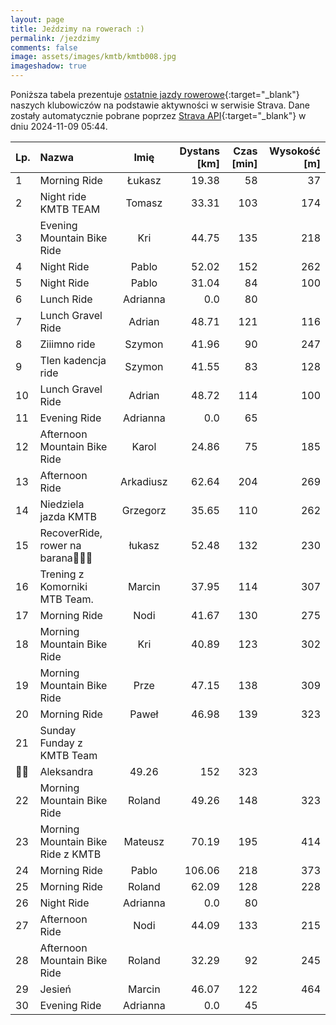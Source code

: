 ```yaml
---
layout: page
title: Jeździmy na rowerach :)
permalink: /jezdzimy
comments: false
image: assets/images/kmtb/kmtb008.jpg
imageshadow: true
---
```


Poniższa tabela prezentuje [ostatnie jazdy rowerowe](https://www.strava.com/clubs/336381){:target="_blank"} naszych klubowiczów na podstawie aktywności w serwisie Strava. Dane zostały automatycznie pobrane poprzez [Strava API](https://developers.strava.com/docs/reference/#api-Clubs-getClubActivitiesById){:target="_blank"} w dniu 2024-11-09 05:44.

Lp. | Nazwa | Imię | Dystans [km] | Czas [min] | Wysokość [m]
:--- | :--- | :---: | ---: | ---: | ---:
1|Morning Ride|Łukasz|19.38|58|37
2|Night ride KMTB TEAM|Tomasz|33.31|103|174
3|Evening Mountain Bike Ride|Kri|44.75|135|218
4|Night Ride|Pablo|52.02|152|262
5|Night Ride|Pablo|31.04|84|100
6|Lunch Ride|Adrianna|0.0|80|
7|Lunch Gravel Ride|Adrian|48.71|121|116
8|Ziiimno ride|Szymon|41.96|90|247
9|Tlen kadencja ride|Szymon|41.55|83|128
10|Lunch Gravel Ride|Adrian|48.72|114|100
11|Evening Ride|Adrianna|0.0|65|
12|Afternoon Mountain Bike Ride|Karol|24.86|75|185
13|Afternoon Ride|Arkadiusz|62.64|204|269
14|Niedziela jazda KMTB|Grzegorz|35.65|110|262
15|RecoverRide, rower na barana😵‍💫🤠|łukasz|52.48|132|230
16|Trening z Komorniki MTB Team.|Marcin|37.95|114|307
17|Morning Ride|Nodi|41.67|130|275
18|Morning Mountain Bike Ride|Kri|40.89|123|302
19|Morning Mountain Bike Ride|Prze|47.15|138|309
20|Morning Ride|Paweł|46.98|139|323
21|Sunday Funday z KMTB Team 
💚🖤|Aleksandra|49.26|152|323
22|Morning Mountain Bike Ride|Roland|49.26|148|323
23|Morning Mountain Bike Ride z KMTB|Mateusz|70.19|195|414
24|Morning Ride|Pablo|106.06|218|373
25|Morning Ride|Roland|62.09|128|228
26|Night Ride|Adrianna|0.0|80|
27|Afternoon Ride|Nodi|44.09|133|215
28|Afternoon Mountain Bike Ride|Roland|32.29|92|245
29|Jesień|Marcin|46.07|122|464
30|Evening Ride|Adrianna|0.0|45|
